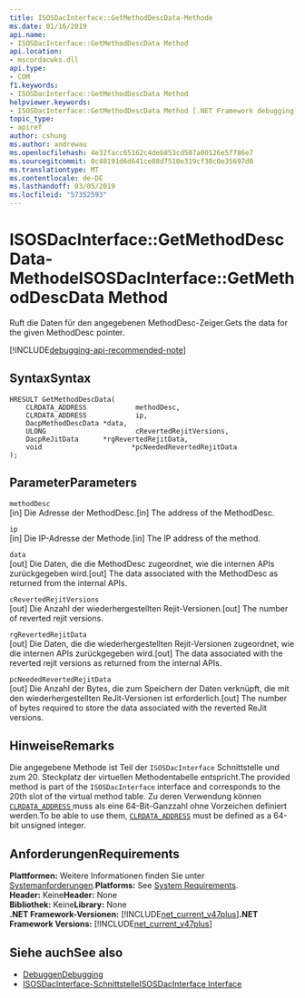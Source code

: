 ```yaml
---
title: ISOSDacInterface::GetMethodDescData-Methode
ms.date: 01/16/2019
api.name:
- ISOSDacInterface::GetMethodDescData Method
api.location:
- mscordacwks.dll
api.type:
- COM
f1.keywords:
- ISOSDacInterface::GetMethodDescData Method
helpviewer.keywords:
- ISOSDacInterface::GetMethodDescData Method [.NET Framework debugging]
topic_type:
- apiref
author: cshung
ms.author: andrewau
ms.openlocfilehash: 4e32facc65162c4deb853cd507a00126e5f786e7
ms.sourcegitcommit: 0c48191d6d641ce88d7510e319cf38c0e35697d0
ms.translationtype: MT
ms.contentlocale: de-DE
ms.lasthandoff: 03/05/2019
ms.locfileid: "57352593"
---
```

# <a name="isosdacinterfacegetmethoddescdata-method"></a><span data-ttu-id="a9084-102">ISOSDacInterface::GetMethodDescData-Methode</span><span class="sxs-lookup"><span data-stu-id="a9084-102">ISOSDacInterface::GetMethodDescData Method</span></span>

<span data-ttu-id="a9084-103">Ruft die Daten für den angegebenen MethodDesc-Zeiger.</span><span class="sxs-lookup"><span data-stu-id="a9084-103">Gets the data for the given MethodDesc pointer.</span></span>

[!INCLUDE[debugging-api-recommended-note](../../../../includes/debugging-api-recommended-note.md)]

## <a name="syntax"></a><span data-ttu-id="a9084-104">Syntax</span><span class="sxs-lookup"><span data-stu-id="a9084-104">Syntax</span></span>

```
HRESULT GetMethodDescData(
    CLRDATA_ADDRESS            methodDesc,
    CLRDATA_ADDRESS            ip,
    DacpMethodDescData *data,
    ULONG                      cRevertedRejitVersions,
    DacpReJitData      *rgRevertedRejitData,
    void                      *pcNeededRevertedRejitData
);
```

## <a name="parameters"></a><span data-ttu-id="a9084-105">Parameter</span><span class="sxs-lookup"><span data-stu-id="a9084-105">Parameters</span></span>

`methodDesc`\
<span data-ttu-id="a9084-106">[in] Die Adresse der MethodDesc.</span><span class="sxs-lookup"><span data-stu-id="a9084-106">[in] The address of the MethodDesc.</span></span>

`ip`\
<span data-ttu-id="a9084-107">[in] Die IP-Adresse der Methode.</span><span class="sxs-lookup"><span data-stu-id="a9084-107">[in] The IP address of the method.</span></span>

`data`\
<span data-ttu-id="a9084-108">[out] Die Daten, die die MethodDesc zugeordnet, wie die internen APIs zurückgegeben wird.</span><span class="sxs-lookup"><span data-stu-id="a9084-108">[out] The data associated with the MethodDesc as returned from the internal APIs.</span></span>

`cRevertedRejitVersions`\
<span data-ttu-id="a9084-109">[out] Die Anzahl der wiederhergestellten Rejit-Versionen.</span><span class="sxs-lookup"><span data-stu-id="a9084-109">[out] The number of reverted rejit versions.</span></span>

`rgRevertedRejitData`\
<span data-ttu-id="a9084-110">[out] Die Daten, die die wiederhergestellten Rejit-Versionen zugeordnet, wie die internen APIs zurückgegeben wird.</span><span class="sxs-lookup"><span data-stu-id="a9084-110">[out] The data associated with the reverted rejit versions as returned from the internal APIs.</span></span>

`pcNeededRevertedRejitData`\
<span data-ttu-id="a9084-111">[out] Die Anzahl der Bytes, die zum Speichern der Daten verknüpft, die mit den wiederhergestellten ReJit-Versionen ist erforderlich.</span><span class="sxs-lookup"><span data-stu-id="a9084-111">[out] The number of bytes required to store the data associated with the reverted ReJit versions.</span></span>

## <a name="remarks"></a><span data-ttu-id="a9084-112">Hinweise</span><span class="sxs-lookup"><span data-stu-id="a9084-112">Remarks</span></span>

<span data-ttu-id="a9084-113">Die angegebene Methode ist Teil der `ISOSDacInterface` Schnittstelle und zum 20. Steckplatz der virtuellen Methodentabelle entspricht.</span><span class="sxs-lookup"><span data-stu-id="a9084-113">The provided method is part of the `ISOSDacInterface` interface and corresponds to the 20th slot of the virtual method table.</span></span> <span data-ttu-id="a9084-114">Zu deren Verwendung können [ `CLRDATA_ADDRESS` ](../common-data-types-unmanaged-api-reference.md) muss als eine 64-Bit-Ganzzahl ohne Vorzeichen definiert werden.</span><span class="sxs-lookup"><span data-stu-id="a9084-114">To be able to use them, [`CLRDATA_ADDRESS`](../common-data-types-unmanaged-api-reference.md) must be defined as a 64-bit unsigned integer.</span></span>

## <a name="requirements"></a><span data-ttu-id="a9084-115">Anforderungen</span><span class="sxs-lookup"><span data-stu-id="a9084-115">Requirements</span></span>

<span data-ttu-id="a9084-116">**Plattformen:** Weitere Informationen finden Sie unter [Systemanforderungen](../../../../docs/framework/get-started/system-requirements.md).</span><span class="sxs-lookup"><span data-stu-id="a9084-116">**Platforms:** See [System Requirements](../../../../docs/framework/get-started/system-requirements.md).</span></span>  
<span data-ttu-id="a9084-117">**Header:** Keine</span><span class="sxs-lookup"><span data-stu-id="a9084-117">**Header:** None</span></span>  
<span data-ttu-id="a9084-118">**Bibliothek:** Keine</span><span class="sxs-lookup"><span data-stu-id="a9084-118">**Library:** None</span></span>  
<span data-ttu-id="a9084-119">**.NET Framework-Versionen:** [!INCLUDE[net_current_v47plus](../../../../includes/net-current-v47plus.md)]</span><span class="sxs-lookup"><span data-stu-id="a9084-119">**.NET Framework Versions:** [!INCLUDE[net_current_v47plus](../../../../includes/net-current-v47plus.md)]</span></span>  

## <a name="see-also"></a><span data-ttu-id="a9084-120">Siehe auch</span><span class="sxs-lookup"><span data-stu-id="a9084-120">See also</span></span>

- [<span data-ttu-id="a9084-121">Debuggen</span><span class="sxs-lookup"><span data-stu-id="a9084-121">Debugging</span></span>](index.md)
- [<span data-ttu-id="a9084-122">ISOSDacInterface-Schnittstelle</span><span class="sxs-lookup"><span data-stu-id="a9084-122">ISOSDacInterface Interface</span></span>](isosdacinterface-interface.md)
